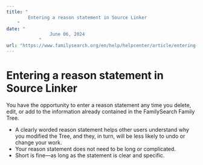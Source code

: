 ```yaml
---
title: "
        Entering a reason statement in Source Linker
    "
date: "
                June 06, 2024
            "
url: "https://www.familysearch.org/en/help/helpcenter/article/entering-a-reason-statement"
---
```


# Entering a reason statement in Source Linker

You have the opportunity to enter a reason statement any time you delete, edit, or add to the information already contained in the FamilySearch Family Tree.

* A clearly worded reason statement helps other users understand why you modified the Tree, and they, in turn, will be less likely to undo or change your work.
* Your reason statement does not need to be long or complicated.
* Short is fine—as long as the statement is clear and specific.